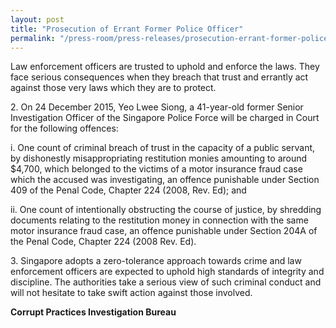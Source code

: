 ```yaml
---
layout: post
title: "Prosecution of Errant Former Police Officer"
permalink: "/press-room/press-releases/prosecution-errant-former-police-officer"
---
```

Law enforcement officers are trusted to uphold and enforce the laws. They face serious consequences when they breach that trust and errantly act against those very laws which they are to protect. 

2\.        On 24 December 2015, Yeo Lwee Siong, a 41-year-old former Senior Investigation Officer of the Singapore Police Force will be charged in Court for the following offences:

i. One count of criminal breach of trust in the capacity of a public servant, by dishonestly misappropriating restitution monies amounting to around $4,700, which belonged to the victims of a motor insurance fraud case which the accused was investigating, an offence punishable under Section 409 of the Penal Code, Chapter 224 (2008, Rev. Ed); and

ii. One count of intentionally obstructing the course of justice, by shredding documents relating to the restitution money in connection with the same motor insurance fraud case, an offence punishable under Section 204A of the Penal Code, Chapter 224 (2008 Rev. Ed).

3\.        Singapore adopts a zero-tolerance approach towards crime and law enforcement officers are expected to uphold high standards of integrity and discipline. The authorities take a serious view of such criminal conduct and will not hesitate to take swift action against those involved. 

**Corrupt Practices Investigation Bureau**
